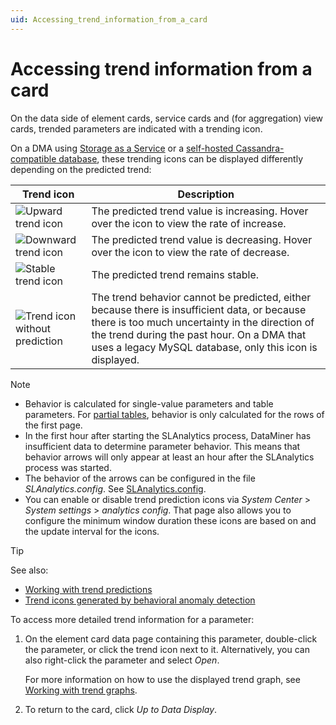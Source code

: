 ```yaml
---
uid: Accessing_trend_information_from_a_card
---
```


# Accessing trend information from a card

On the data side of element cards, service cards and (for aggregation) view cards, trended parameters are indicated with a trending icon.

On a DMA using [Storage as a Service](xref:STaaS) or a [self-hosted Cassandra-compatible database](xref:Supported_system_data_storage_architectures), these trending icons can be displayed differently depending on the predicted trend:

| Trend icon  | Description |
|-------------|-------------|
| ![Upward trend icon](~/user-guide/images/Trend_icon_increase.png) | The predicted trend value is increasing. Hover over the icon to view the rate of increase. |
| ![Downward trend icon](~/user-guide/images/trend_icon_decrease.png) | The predicted trend value is decreasing. Hover over the icon to view the rate of decrease. |
| ![Stable trend icon](~/user-guide/images/trend_icon_stable.png)   | The predicted trend remains stable. |
| ![Trend icon without prediction](~/user-guide/images/trend_icon_unknown.png) | The trend behavior cannot be predicted, either because there is insufficient data, or because there is too much uncertainty in the direction of the trend during the past hour. On a DMA that uses a legacy MySQL database, only this icon is displayed. |

> [!NOTE]
>
> - Behavior is calculated for single-value parameters and table parameters. For [partial tables](xref:Table_parameters#partial-tables), behavior is only calculated for the rows of the first page.
> - In the first hour after starting the SLAnalytics process, DataMiner has insufficient data to determine parameter behavior. This means that behavior arrows will only appear at least an hour after the SLAnalytics process was started.
> - The behavior of the arrows can be configured in the file *SLAnalytics.config*. See [SLAnalytics.config](xref:SLAnalytics_config#slanalyticsconfig).
> - You can enable or disable trend prediction icons via *System Center* > *System settings* > *analytics config*. That page also allows you to configure the minimum window duration these icons are based on and the update interval for the icons.

> [!TIP]
> See also:
>
> - [Working with trend predictions](xref:Working_with_trend_predictions)
> - [Trend icons generated by behavioral anomaly detection](xref:Working_with_behavioral_anomaly_detection#trend-icons-on-data-pages)

To access more detailed trend information for a parameter:

1. On the element card data page containing this parameter, double-click the parameter, or click the trend icon next to it. Alternatively, you can also right-click the parameter and select *Open*.

   For more information on how to use the displayed trend graph, see [Working with trend graphs](xref:Manipulating_trend_graphs).

1. To return to the card, click *Up to Data Display*.

